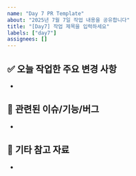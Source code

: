 ```yaml
---
name: "Day 7 PR Template"
about: "2025년 7월 7일 작업 내용을 공유합니다"
title: "[Day7] 작업 제목을 입력하세요"
labels: ["day7"]
assignees: []
---
```


## ✅ 오늘 작업한 주요 변경 사항
- 

## 📌 관련된 이슈/기능/버그
- 

## 📎 기타 참고 자료
- 
